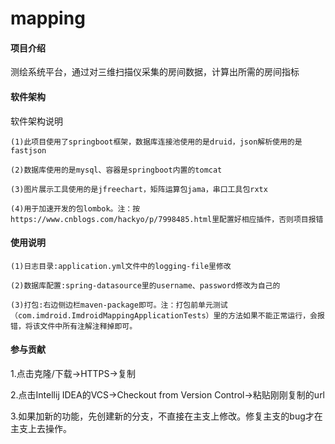 # mapping

#### 项目介绍
测绘系统平台，通过对三维扫描仪采集的房间数据，计算出所需的房间指标

#### 软件架构
软件架构说明
    
    (1)此项目使用了springboot框架，数据库连接池使用的是druid，json解析使用的是fastjson
    
    (2)数据库使用的是mysql、容器是springboot内置的tomcat
    
    (3)图片展示工具使用的是jfreechart，矩阵运算包jama，串口工具包rxtx
    
    (4)用于加速开发的包lombok。注：按https://www.cnblogs.com/hackyo/p/7998485.html里配置好相应插件，否则项目报错
 

#### 使用说明

    (1)日志目录:application.yml文件中的logging-file里修改
    
    (2)数据库配置:spring-datasource里的username、password修改为自己的
    
    (3)打包:右边侧边栏maven-package即可。注：打包前单元测试（com.imdroid.ImdroidMappingApplicationTests）里的方法如果不能正常运行，会报错，将该文件中所有注解注释掉即可。
    
    

#### 参与贡献

1.点击克隆/下载->HTTPS->复制

2.点击Intellij IDEA的VCS->Checkout from Version Control->粘贴刚刚复制的url

3.如果加新的功能，先创建新的分支，不直接在主支上修改。修复主支的bug才在主支上去操作。

